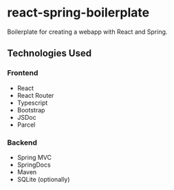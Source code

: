 # react-spring-boilerplate
Boilerplate for creating a webapp with React and Spring.

## Technologies Used
### Frontend
 + React
 + React Router
 + Typescript
 + Bootstrap
 + JSDoc
 + Parcel

### Backend
 + Spring MVC
 + SpringDocs
 + Maven
 + SQLite (optionally)
